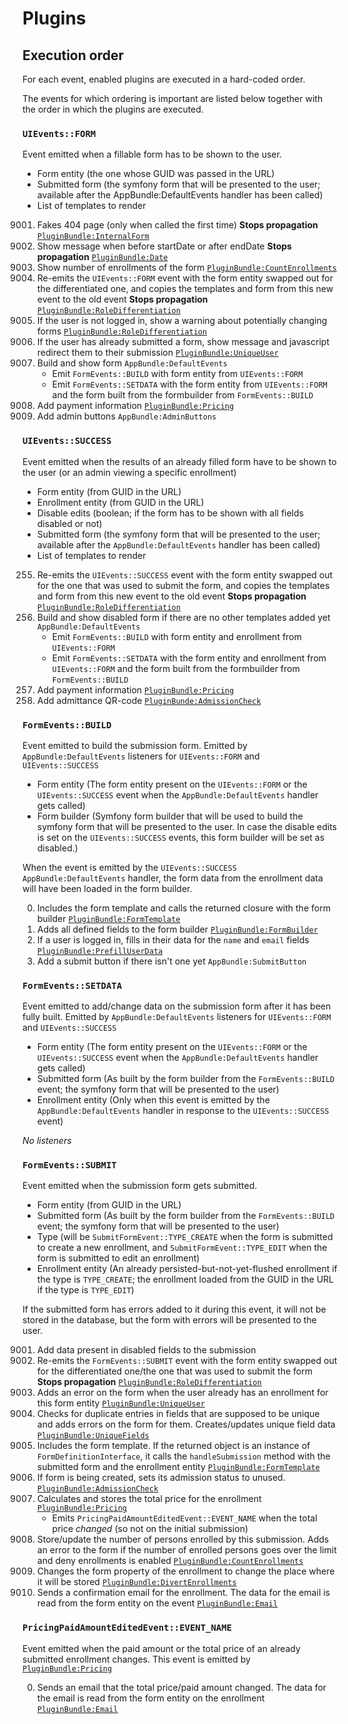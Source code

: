 # Plugins



## Execution order

For each event, enabled plugins are executed in a hard-coded order.

The events for which ordering is important are listed below together with the order in which the plugins are executed.

<!--
The numbers below are the priority of each event.
Because an ordered list item cannot start with a negative number, a 0 is used instead to indicate a negative priority.
Events are executed from highest priority to lowest, so keep the ordering in that way to make future extensions easier.
-->

### `UIEvents::FORM`

Event emitted when a fillable form has to be shown to the user.

 * Form entity (the one whose GUID was passed in the URL)
 * Submitted form (the symfony form that will be presented to the user; available after the AppBundle:DefaultEvents handler has been called)
 * List of templates to render

9001. Fakes 404 page (only when called the first time) **Stops propagation** [`PluginBundle:InternalForm`](internal_form.md)
257. Show message when before startDate or after endDate **Stops propagation** [`PluginBundle:Date`](date.md)
256. Show number of enrollments of the form [`PluginBundle:CountEnrollments`](count_enrollments.md)
255. Re-emits the `UIEvents::FORM` event with the form entity swapped out for the differentiated one, and copies the templates and form from this new event to the old event **Stops propagation** [`PluginBundle:RoleDifferentiation`](role_differentiation.md)
100. If the user is not logged in, show a warning about potentially changing forms [`PluginBundle:RoleDifferentiation`](role_differentiation.md)
5. If the user has already submitted a form, show message and javascript redirect them to their submission [`PluginBundle:UniqueUser`](unique_user.md)
0. Build and show form `AppBundle:DefaultEvents`
    * Emit `FormEvents::BUILD` with form entity from `UIEvents::FORM`
    * Emit `FormEvents::SETDATA` with the form entity from `UIEvents::FORM` and the form built from the formbuilder from `FormEvents::BUILD`
0253. Add payment information [`PluginBundle:Pricing`](pricing.md)
0255. Add admin buttons `AppBundle:AdminButtons`

### `UIEvents::SUCCESS`

Event emitted when the results of an already filled form have to be shown to the user (or an admin viewing a specific enrollment)

 * Form entity (from GUID in the URL)
 * Enrollment entity (from GUID in the URL)
 * Disable edits (boolean; if the form has to be shown with all fields disabled or not)
 * Submitted form (the symfony form that will be presented to the user; available after the `AppBundle:DefaultEvents` handler has been called)
 * List of templates to render

255. Re-emits the `UIEvents::SUCCESS` event with the form entity swapped out for the one that was used to submit the form, and copies the templates and form from this new event to the old event **Stops propagation** [`PluginBundle:RoleDifferentiation`](role_differentiation.md)
0. Build and show disabled form if there are no other templates added yet `AppBundle:DefaultEvents`
    * Emit `FormEvents::BUILD` with form entity and enrollment from `UIEvents::FORM`
    * Emit `FormEvents::SETDATA` with the form entity and enrollment from `UIEvents::FORM` and the form built from the formbuilder from `FormEvents::BUILD`
0253. Add payment information [`PluginBundle:Pricing`](pricing.md)
0255. Add admittance QR-code [`PluginBunde:AdmissionCheck`](admission_check.md)

### `FormEvents::BUILD`

Event emitted to build the submission form. Emitted by `AppBundle:DefaultEvents` listeners for `UIEvents::FORM` and `UIEvents::SUCCESS`

 * Form entity (The form entity present on the `UIEvents::FORM` or the `UIEvents::SUCCESS` event when the `AppBundle:DefaultEvents` handler gets called)
 * Form builder (Symfony form builder that will be used to build the symfony form that will be presented to the user. In case the disable edits is set on the `UIEvents::SUCCESS` events, this form builder will be set as disabled.)
 
When the event is emitted by the `UIEvents::SUCCESS` `AppBundle:DefaultEvents` handler, the form data from the enrollment data will have been loaded in the form builder.

0. Includes the form template and calls the returned closure with the form builder [`PluginBundle:FormTemplate`](form_template.md)
0. Adds all defined fields to the form builder [`PluginBundle:FormBuilder`](form_builder.md)
05. If a user is logged in, fills in their data for the `name` and `email` fields [`PluginBundle:PrefillUserData`](prefill_user_data.md)
0255. Add a submit button if there isn't one yet `AppBundle:SubmitButton`

### `FormEvents::SETDATA`

Event emitted to add/change data on the submission form after it has been fully built. Emitted by `AppBundle:DefaultEvents` listeners for `UIEvents::FORM` and `UIEvents::SUCCESS`

 * Form entity (The form entity present on the `UIEvents::FORM` or the `UIEvents::SUCCESS` event when the `AppBundle:DefaultEvents` handler gets called)
 * Submitted form (As built by the form builder from the `FormEvents::BUILD` event; the symfony form that will be presented to the user)
 * Enrollment entity (Only when this event is emitted by the `AppBundle:DefaultEvents` handler in response to the `UIEvents::SUCCESS` event)

*No listeners*

### `FormEvents::SUBMIT`

Event emitted when the submission form gets submitted. 

 * Form entity (from GUID in the URL)
 * Submitted form (As built by the form builder from the `FormEvents::BUILD` event; the symfony form that will be presented to the user)
 * Type (will be `SubmitFormEvent::TYPE_CREATE` when the form is submitted to create a new enrollment, and `SubmitFormEvent::TYPE_EDIT` when the form is submitted to edit an enrollment)
 * Enrollment entity (An already persisted-but-not-yet-flushed enrollment if the type is `TYPE_CREATE`; the enrollment loaded from the GUID in the URL if the type is `TYPE_EDIT`)

If the submitted form has errors added to it during this event, it will not be stored in the database, but the form with errors
will be presented to the user.

9001. Add data present in disabled fields to the submission
255. Re-emits the `FormEvents::SUBMIT` event with the form entity swapped out for the differentiated one/the one that was used to submit the form **Stops propagation** [`PluginBundle:RoleDifferentiation`](role_differentiation.md)
11. Adds an error on the form when the user already has an enrollment for this form entity [`PluginBundle:UniqueUser`](unique_user.md)
10. Checks for duplicate entries in fields that are supposed to be unique and adds errors on the form for them. Creates/updates unique field data [`PluginBundle:UniqueFields`](unique_fields.md)
0. Includes the form template. If the returned object is an instance of `FormDefinitionInterface`, it calls the `handleSubmission` method with the submitted form and the enrollment entity [`PluginBundle:FormTemplate`](form_template.md)
0. If form is being created, sets its admission status to unused. [`PluginBundle:AdmissionCheck`](admission_check.md)
04. Calculates and stores the total price for the enrollment [`PluginBundle:Pricing`](pricing.md)
    * Emits `PricingPaidAmountEditedEvent::EVENT_NAME` when the total price *changed* (so not on the initial submission)
05. Store/update the number of persons enrolled by this submission. Adds an error to the form if the number of enrolled persons goes over the limit and deny enrollments is enabled [`PluginBundle:CountEnrollments`](count_enrollments.md)
0100. Changes the form property of the enrollment to change the place where it will be stored [`PluginBundle:DivertEnrollments`](divert_enrollments.md)
0255. Sends a confirmation email for the enrollment. The data for the email is read from the form entity on the event [`PluginBundle:Email`](email.md)

### `PricingPaidAmountEditedEvent::EVENT_NAME`

Event emitted when the paid amount or the total price of an already submitted enrollment changes.
This event is emitted by [`PluginBundle:Pricing`](pricing.md)

0. Sends an email that the total price/paid amount changed. The data for the email is read from the form entity on the enrollment [`PluginBundle:Email`](email.md)
